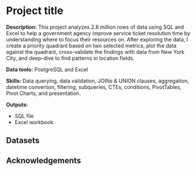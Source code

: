 # Project title

**Description:** This project analyzes 2.8 million rows of data using SQL and Excel to help a government agency improve service ticket resolution time by understanding where to focus their resources on. After exploring the data, I create a priority quadrant based on two selected metrics, plot the data against the quadrant, cross-validate the findings with data from New York City, and deep-dive to find patterns in location fields.

**Data tools:** PostgreSQL and Excel

**Skills:** Data querying, data validation, JOINs & UNION clauses, aggregation, datetime convertion, filtering, subqueries, CTEs, conditions, PivotTables, Pivot Charts, and presentation.

**Outputs:**  
- SQL file 
- Excel workbook

## Datasets

## Acknowledgements
